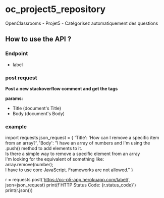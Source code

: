# oc_project5_repository
OpenClassrooms - Projet5 - Catégorisez automatiquement des questions

## How to use the API ?

### Endpoint
* label

### post request
**Post a new stackoverflow comment and get the tags**

**params:**
* Title (document's Title)
* Body (document's Body)

### example
import requests
json_request = {
    'Title': 'How can I remove a specific item from an array?',
    'Body': "I have an array of numbers and I'm using the .push() method to add elements to it.\
        Is there a simple way to remove a specific element from an array\
        I'm looking for the equivalent of something like:\
            array.remove(number);\
        I have to use core JavaScript. Frameworks are not allowed."
}
    
r = requests.post('https://oc-p5-app.herokuapp.com/label/', json=json_request)
print(f'HTTP Status Code: {r.status_code}')
print(r.json())
